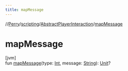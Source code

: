 ```yaml
---
title: mapMessage
---
```

//[Perry](../../../index.html)/[scripting](../index.html)/[AbstractPlayerInteraction](index.html)/[mapMessage](map-message.html)



# mapMessage



[jvm]\
fun [mapMessage](map-message.html)(type: [Int](https://kotlinlang.org/api/latest/jvm/stdlib/kotlin/-int/index.html), message: [String](https://kotlinlang.org/api/latest/jvm/stdlib/kotlin/-string/index.html)): [Unit](https://kotlinlang.org/api/latest/jvm/stdlib/kotlin/-unit/index.html)?




